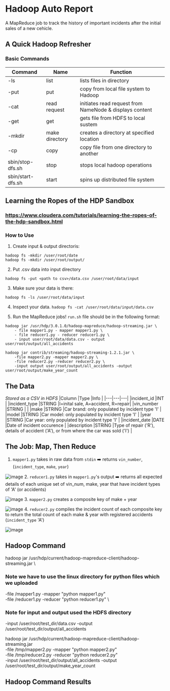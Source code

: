 # Hadoop Auto Report
A MapReduce job to track the history of important incidents after the initial sales of a new cehicle.

## A Quick Hadoop Refresher
### Basic Commands
|Command   |Name   |Function |
|---|---|---|
|-ls   |list   |lists files in directory
|-put   |put   |copy from local file system to Hadoop|
|-cat   |read request   |initiates read request from NameNode & displays content   |
|-get   |get   |gets file from HDFS to local sustem   |
|-mkdir   |make directory   |creates a directory at specified location   |
|-cp   |copy   |copy file from one directory to another   |
|sbin/stop-dfs.sh   |stop   |stops local hadoop operations   |
|sbin/start-dfs.sh   |start   |spins up distributed file system   |

## Learning the Ropes of the HDP Sandbox
### https://www.cloudera.com/tutorials/learning-the-ropes-of-the-hdp-sandbox.html


### How to Use
1. Create input & output directoris:
```
hadoop fs -mkdir /user/root/date
hadoop fs -mkdir /user/root/output/
```
2. Put .csv data into input directory
```
hadoop fs -put <path to csv>/data.csv /user/root/data/input
```
3. Make sure your data is there:
 ```
 hadoop fs -ls /user/root/data/input
 ```
4. Inspect your data. `hadoop fs -cat /user/root/data/input/data.csv`

5. Run the MapReduce jobs! `run.sh` file should be in the following format:
```
hadoop jar /usr/hdp/3.0.1.0/hadoop-mapreduce/hadoop-streaming.jar \
    - file mapper1.py - mapper mapper1.py \
    - file reducer1.py - reducer reducer1.py \
    - input user/root/data/data.csv - output user/root/output/all_accidents
    
hadoop jar contrib/streaming/hadoop-streaming-1.2.1.jar \
    -file mapper2.py -mapper mapper2.py \
    -file reducer2.py -reducer reducer2.py \
    -input output user/root/output/all_accidents -output user/root/output/make_year_count
```

## The Data
*Stored as a CSV in HDFS*
|Column   |Type   |Info |
|---|---|---|
|incident_id   |INT   |
|incident_type   |STRING   |I=inital sale, A=accident, R=repair|
|vin_number   |STRING   |   |
|make   |STRING   |Car brand: only populated by incident type 'I'   |
|model   |STRING   |Car model: only populated by incident type 'I'   |
|year   |STRING   |Car year: only populated by incident type 'I'   |
|incident_date   |DATE   |Date of incident occurence   |
|description   |STRING   |Type of repair ('R'), details of accident ('A'), or from where the car was sold ('I')   |

## The Job: Map, Then Reduce
1. `mapper1.py` takes in raw data from `stdin` ➡️ returns `vin_number`, (`incident_type`, `make`, `year`)


  ![image](https://user-images.githubusercontent.com/81652137/175794383-7c4851da-020c-48bc-b4c7-1b2124aaf481.png)
2. `reducer1.py` takes in `mapper1.py`'s output ➡️ returns all expected details of each unique set of vin_num, make, year that have incident types of 'A' (or accidents)


  ![image](https://user-images.githubusercontent.com/81652137/175794418-208dd111-53bd-4312-a43d-5b53a25a671e.png)
3. `mapper2.py` creates a composite key of make + year


  ![image](https://user-images.githubusercontent.com/81652137/175794501-a09be50f-4545-4924-8ae6-ac16d6629461.png)
4. `reducer2.py` compiles the incident count of each composite key to return the total count of each make & year with registered accidents (`incident_type` 'A')


  ![image](https://user-images.githubusercontent.com/81652137/175794518-05e1c804-342d-4f60-80ed-7c5114cbc665.png)

## Hadoop Command

hadoop jar /usr/hdp/current/hadoop-mapreduce-client/hadoop-streaming.jar \

### Note we have to use the linux directory for python files which we uploaded 
-file /mapper1.py -mapper  "python mapper1.py" \
-file /reducer1.py -reducer "python reducer1.py" \

### Note for input and output used the HDFS directory
-input /user/root/test_dir/data.csv -output /user/root/test_dir/output/all_accidents

hadoop jar /usr/hdp/current/hadoop-mapreduce-client/hadoop-streaming.jar \
-file /tmp/mapper2.py -mapper "python mapper2.py" \
-file /tmp/reducer2.py -reducer "python reducer2.py" \
-input /user/root/test_dir/output/all_accidents -output /user/root/test_dir/output/make_year_count

## Hadoop Command Results


